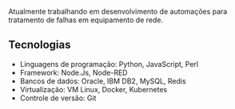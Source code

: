 Atualmente trabalhando em desenvolvimento de automações para tratamento de falhas em equipamento de rede.

## Tecnologias

- Linguagens de programação: Python, JavaScript, Perl
- Framework: Node.Js, Node-RED
- Bancos de dados: Oracle, IBM DB2, MySQL, Redis
- Virtualização: VM Linux, Docker, Kubernetes
- Controle de versão: Git
